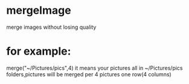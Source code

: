 # mergeImage
merge images without losing quality
# for example:
merge("~/Pictures/pics",4)
it means your pictures all in ~/Pictures/pics folders,pictures will be merged per 4 pictures one row(4 columns)
